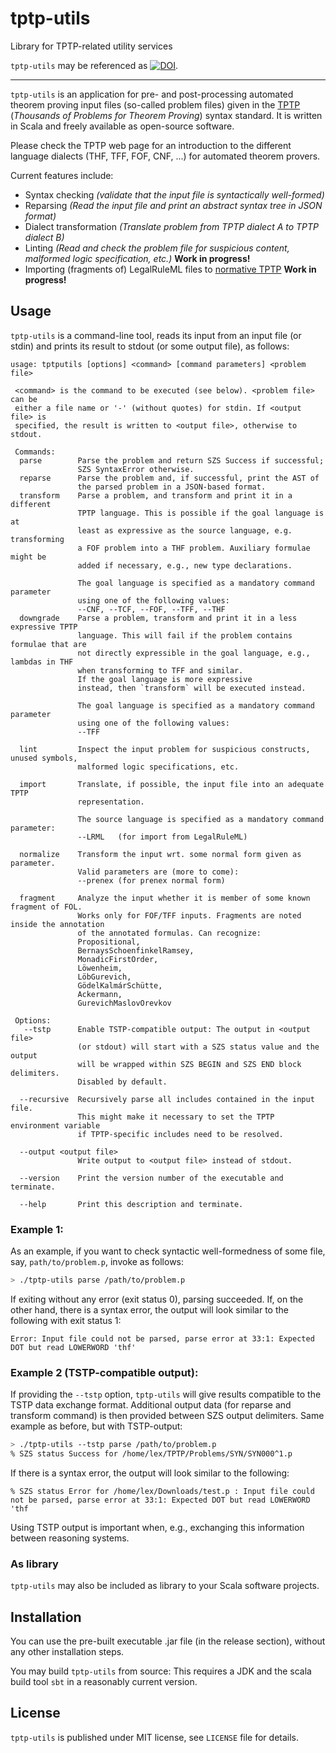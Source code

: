 # tptp-utils
Library for TPTP-related utility services

`tptp-utils` may be referenced as [![DOI](https://zenodo.org/badge/435301165.svg)](https://zenodo.org/badge/latestdoi/435301165).

-------------------------------

`tptp-utils` is an application for pre- and post-processing automated theorem proving input files (so-called problem files)
given in the [TPTP](http://tptp.org/) (*Thousands of Problems for Theorem Proving*) syntax standard.
It is written in Scala and freely available as open-source software.

Please check the TPTP web page for an introduction to the different language
dialects (THF, TFF, FOF, CNF, ...) for automated theorem provers.

Current features include:
 - Syntax checking *(validate that the input file is syntactically well-formed)*
 - Reparsing *(Read the input file and print an abstract syntax tree in JSON format)*
 - Dialect transformation *(Translate problem from TPTP dialect A to TPTP dialect B)*
 - Linting *(Read and check the problem file for suspicious content, malformed logic specification, etc.)* **Work in progress!**
 - Importing (fragments of) LegalRuleML files to [normative TPTP](https://github.com/leoprover/logic-embedding) **Work in progress!**
 
## Usage

`tptp-utils` is a command-line tool, reads its input from an input file (or stdin)
and prints its result to stdout (or some output file), as follows:

```
usage: tptputils [options] <command> [command parameters] <problem file>

 <command> is the command to be executed (see below). <problem file> can be
 either a file name or '-' (without quotes) for stdin. If <output file> is
 specified, the result is written to <output file>, otherwise to stdout.

 Commands:
  parse        Parse the problem and return SZS Success if successful;
               SZS SyntaxError otherwise.
  reparse      Parse the problem and, if successful, print the AST of
               the parsed problem in a JSON-based format.
  transform    Parse a problem, and transform and print it in a different
               TPTP language. This is possible if the goal language is at
               least as expressive as the source language, e.g. transforming
               a FOF problem into a THF problem. Auxiliary formulae might be
               added if necessary, e.g., new type declarations.

               The goal language is specified as a mandatory command parameter
               using one of the following values:
               --CNF, --TCF, --FOF, --TFF, --THF
  downgrade    Parse a problem, transform and print it in a less expressive TPTP
               language. This will fail if the problem contains formulae that are
               not directly expressible in the goal language, e.g., lambdas in THF
               when transforming to TFF and similar.
               If the goal language is more expressive
               instead, then `transform` will be executed instead.

               The goal language is specified as a mandatory command parameter
               using one of the following values:
               --TFF

  lint         Inspect the input problem for suspicious constructs, unused symbols,
               malformed logic specifications, etc.

  import       Translate, if possible, the input file into an adequate TPTP
               representation.

               The source language is specified as a mandatory command parameter:
               --LRML   (for import from LegalRuleML)

  normalize    Transform the input wrt. some normal form given as parameter.
               Valid parameters are (more to come):
               --prenex (for prenex normal form)

  fragment     Analyze the input whether it is member of some known fragment of FOL.
               Works only for FOF/TFF inputs. Fragments are noted inside the annotation
               of the annotated formulas. Can recognize:
               Propositional,
               BernaysSchoenfinkelRamsey,
               MonadicFirstOrder,
               Löwenheim,
               LöbGurevich,
               GödelKalmárSchütte,
               Ackermann,
               GurevichMaslovOrevkov

 Options:
   --tstp      Enable TSTP-compatible output: The output in <output file>
               (or stdout) will start with a SZS status value and the output
               will be wrapped within SZS BEGIN and SZS END block delimiters.
               Disabled by default.

  --recursive  Recursively parse all includes contained in the input file.
               This might make it necessary to set the TPTP environment variable
               if TPTP-specific includes need to be resolved.

  --output <output file>
               Write output to <output file> instead of stdout.

  --version    Print the version number of the executable and terminate.

  --help       Print this description and terminate.
```

### Example 1:
As an example, if you want to check syntactic well-formedness of some file,
say, `path/to/problem.p`, invoke as follows:
```bash
> ./tptp-utils parse /path/to/problem.p
```
If exiting without any error (exit status 0), parsing succeeded. If, on the other hand,
there is a syntax error, the output will look similar to the following with exit status 1:
```
Error: Input file could not be parsed, parse error at 33:1: Expected DOT but read LOWERWORD 'thf'
```


### Example 2 (TSTP-compatible output):
If providing the `--tstp` option, `tptp-utils` will give results compatible to the
TSTP data exchange format. Additional output data (for reparse and transform command) is then provided
between SZS output delimiters. Same example as before, but with TSTP-output:

```bash
> ./tptp-utils --tstp parse /path/to/problem.p
% SZS status Success for /home/lex/TPTP/Problems/SYN/SYN000^1.p
```
If there is a syntax error, the output will look similar to the following:
```
% SZS status Error for /home/lex/Downloads/test.p : Input file could not be parsed, parse error at 33:1: Expected DOT but read LOWERWORD 'thf
```

Using TSTP output is important when, e.g., exchanging this information between reasoning systems.

### As library

`tptp-utils` may also be included as library to your Scala software projects.

## Installation

You can use the pre-built executable .jar file (in the release section), without
any other installation steps. 

You may build `tptp-utils` from source: This requires a JDK and the scala build tool `sbt` in
a reasonably current version.

## License
`tptp-utils` is published under MIT license, see `LICENSE` file for details.
